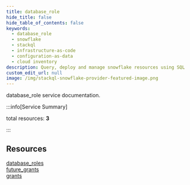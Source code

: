 ```yaml
---
title: database_role
hide_title: false
hide_table_of_contents: false
keywords:
  - database_role
  - snowflake
  - stackql
  - infrastructure-as-code
  - configuration-as-data
  - cloud inventory
description: Query, deploy and manage snowflake resources using SQL
custom_edit_url: null
image: /img/stackql-snowflake-provider-featured-image.png
---
```


database_role service documentation.

:::info[Service Summary]

total resources: __3__  

:::

## Resources
<div class="row">
<div class="providerDocColumn">
<a href="/database_role/database_roles/">database_roles</a><br />
<a href="/database_role/future_grants/">future_grants</a>
</div>
<div class="providerDocColumn">
<a href="/database_role/grants/">grants</a>
</div>
</div>